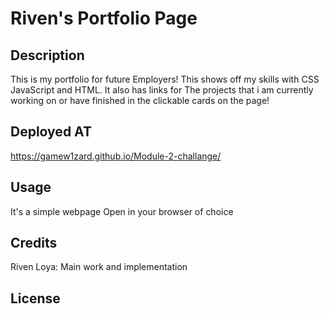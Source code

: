 # Riven's Portfolio Page

## Description

This is my portfolio for future Employers! This shows off my skills with CSS JavaScript and HTML.
It also has links for The projects that i am currently working on or have finished in the clickable cards on the page!

## Deployed AT

https://gamew1zard.github.io/Module-2-challange/

## Usage

It's a simple webpage Open in your browser of choice

## Credits

Riven Loya: Main work and implementation


## License



